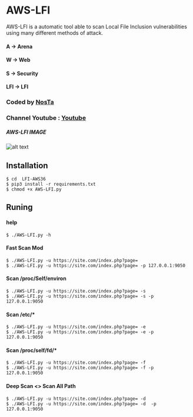 # AWS-LFI

AWS-LFI is a  automatic tool able to scan  Local File Inclusion vulnerabilities using many different methods of attack.
#### A -> Arena  
#### W -> Web 
#### S -> Security 
#### LFI -> LFI

### Coded by [NosTa](https://t.me/NosTaMod)
### Channel Youtube : [Youtube](https://www.youtube.com/c/nostamod)

##### AWS-LFI IMAGE
![alt text](https://a.top4top.io/p_2113f3va81.png "AWS-LFI")






## Installation
``` 
$ cd  LFI-AWS36
$ pip3 install -r requirements.txt
$ chmod +x AWS-LFI.py 

```
## Runing

#### help
```
$ ./AWS-LFI.py -h
```
#### Fast Scan Mod
```
$ ./AWS-LFI.py -u https://site.com/index.php?page=
$ ./AWS-LFI.py -u https://site.com/index.php?page= -p 127.0.0.1:9050
```
#### Scan /proc/Self/environ
```
$ ./AWS-LFI.py -u https://site.com/index.php?page= -s 
$ ./AWS-LFI.py -u https://site.com/index.php?page= -s -p 127.0.0.1:9050
```
#### Scan /etc/*
```
$ ./AWS-LFI.py -u https://site.com/index.php?page= -e
$ ./AWS-LFI.py -u https://site.com/index.php?page= -e -p 127.0.0.1:9050
```
#### Scan /proc/self/fd/*
```
$ ./AWS-LFI.py -u https://site.com/index.php?page= -f
$ ./AWS-LFI.py -u https://site.com/index.php?page= -f -p 127.0.0.1:9050
```
#### Deep Scan <> Scan All Path
```
$ ./AWS-LFI.py -u https://site.com/index.php?page= -d
$ ./AWS-LFI.py -u https://site.com/index.php?page= -d  -p 127.0.0.1:9050
``` 

